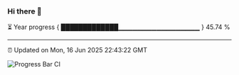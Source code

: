 ### Hi there 👋

⏳ Year progress { █████████████▁▁▁▁▁▁▁▁▁▁▁▁▁▁▁▁▁ } 45.74 %

---

⏰ Updated on Mon, 16 Jun 2025 22:43:22 GMT

![Progress Bar CI](https://github.com/IshwaranRudhara/GIT-ACTION/workflows/Progress%20Bar%20CI/badge.svg)
